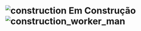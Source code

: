 # ![construction](https://github.githubassets.com/images/icons/emoji/unicode/1f6a7.png) Em Construção ![construction_worker_man](https://github.githubassets.com/images/icons/emoji/unicode/1f477-2642.png)



​      